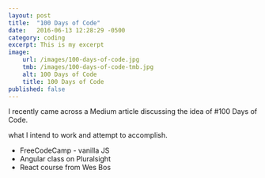 ```yaml
---
layout: post
title:  "100 Days of Code"
date:   2016-06-13 12:28:29 -0500
category: coding
excerpt: This is my excerpt
image:
    url: /images/100-days-of-code.jpg
    tmb: /images/100-days-of-code-tmb.jpg
    alt: 100 Days of Code
    title: 100 Days of Code
published: false
---
```


I recently came across a Medium article discussing the idea of #100 Days of Code.

what I intend to work and attempt to accomplish.
 - FreeCodeCamp - vanilla JS
 - Angular class on Pluralsight
 - React course from Wes Bos
